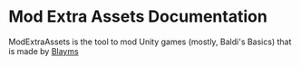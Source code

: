 # Mod Extra Assets Documentation
ModExtraAssets is the tool to mod Unity games (mostly, Baldi's Basics) that is made by [Blayms](https://www.youtube.com/channel/UCCZVdgxeUCGcgmo9OUQouaQ)
